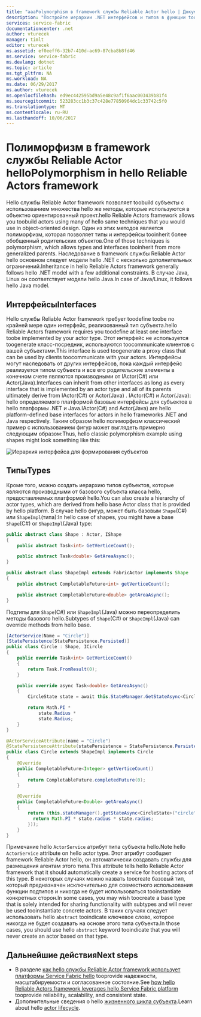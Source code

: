 ```yaml
---
title: "aaaPolymorphism в framework службы Reliable Actor hello | Документы Microsoft"
description: "Постройте иерархии .NET интерфейсов и типов в функции tooreuse framework службы Reliable Actor hello и определения интерфейсов API."
services: service-fabric
documentationcenter: .net
author: vturecek
manager: timlt
editor: vturecek
ms.assetid: ef0eeff6-32b7-410d-ac69-87cba8b8fd46
ms.service: service-fabric
ms.devlang: dotnet
ms.topic: article
ms.tgt_pltfrm: NA
ms.workload: NA
ms.date: 06/29/2017
ms.author: vturecek
ms.openlocfilehash: ed9ec442595bd9a5e48c9af1f6aac003439b81f4
ms.sourcegitcommit: 523283cc1b3c37c428e77850964dc1c33742c5f0
ms.translationtype: MT
ms.contentlocale: ru-RU
ms.lasthandoff: 10/06/2017
---
```

# <a name="polymorphism-in-hello-reliable-actors-framework"></a><span data-ttu-id="49e41-103">Полиморфизм в framework службы Reliable Actor hello</span><span class="sxs-lookup"><span data-stu-id="49e41-103">Polymorphism in hello Reliable Actors framework</span></span>
<span data-ttu-id="49e41-104">Hello службы Reliable Actor framework позволяет toobuild субъекты с использованием множества hello же методы, которые используются в объектно ориентированный проект.</span><span class="sxs-lookup"><span data-stu-id="49e41-104">hello Reliable Actors framework allows you toobuild actors using many of hello same techniques that you would use in object-oriented design.</span></span> <span data-ttu-id="49e41-105">Один из этих методов является полиморфизм, которая позволяет типы и интерфейсы tooinherit более обобщенный родительских объектов.</span><span class="sxs-lookup"><span data-stu-id="49e41-105">One of those techniques is polymorphism, which allows types and interfaces tooinherit from more generalized parents.</span></span> <span data-ttu-id="49e41-106">Наследование в framework службы Reliable Actor hello основном следует модели hello .NET с несколько дополнительных ограничений.</span><span class="sxs-lookup"><span data-stu-id="49e41-106">Inheritance in hello Reliable Actors framework generally follows hello .NET model with a few additional constraints.</span></span> <span data-ttu-id="49e41-107">В случае Java, Linux он соответствует модели hello Java.</span><span class="sxs-lookup"><span data-stu-id="49e41-107">In case of Java/Linux, it follows hello Java model.</span></span>

## <a name="interfaces"></a><span data-ttu-id="49e41-108">Интерфейсы</span><span class="sxs-lookup"><span data-stu-id="49e41-108">Interfaces</span></span>
<span data-ttu-id="49e41-109">Hello службы Reliable Actor framework требует toodefine toobe по крайней мере один интерфейс, реализованный тип субъекта.</span><span class="sxs-lookup"><span data-stu-id="49e41-109">hello Reliable Actors framework requires you toodefine at least one interface toobe implemented by your actor type.</span></span> <span data-ttu-id="49e41-110">Этот интерфейс не используется toogenerate класс-посредник, используются toocommunicate клиентов с вашей субъектами.</span><span class="sxs-lookup"><span data-stu-id="49e41-110">This interface is used toogenerate a proxy class that can be used by clients toocommunicate with your actors.</span></span> <span data-ttu-id="49e41-111">Интерфейсы могут наследовать от других интерфейсов, пока каждый интерфейс реализуется типом субъекта и все его родительские элементы в конечном счете являются производными от IActor(C#) или Actor(Java).</span><span class="sxs-lookup"><span data-stu-id="49e41-111">Interfaces can inherit from other interfaces as long as every interface that is implemented by an actor type and all of its parents ultimately derive from IActor(C#) or Actor(Java) .</span></span> <span data-ttu-id="49e41-112">IActor(C#) и Actor(Java): hello определяемого платформой базовые интерфейсы для субъектов в hello платформы .NET и Java.</span><span class="sxs-lookup"><span data-stu-id="49e41-112">IActor(C#) and Actor(Java) are hello platform-defined base interfaces for actors in hello frameworks .NET and Java respectively.</span></span> <span data-ttu-id="49e41-113">Таким образом hello полиморфизм классический пример с использованием фигур может выглядеть примерно следующим образом:</span><span class="sxs-lookup"><span data-stu-id="49e41-113">Thus, hello classic polymorphism example using shapes might look something like this:</span></span>

![Иерархия интерфейса для формирования субъектов][shapes-interface-hierarchy]

## <a name="types"></a><span data-ttu-id="49e41-115">Типы</span><span class="sxs-lookup"><span data-stu-id="49e41-115">Types</span></span>
<span data-ttu-id="49e41-116">Кроме того, можно создать иерархию типов субъектов, которые являются производными от базового субъекта класса hello, предоставляемых платформой hello.</span><span class="sxs-lookup"><span data-stu-id="49e41-116">You can also create a hierarchy of actor types, which are derived from hello base Actor class that is provided by hello platform.</span></span> <span data-ttu-id="49e41-117">В случае hello фигур, может быть базовым `Shape`(C#) или `ShapeImpl`(типа):</span><span class="sxs-lookup"><span data-stu-id="49e41-117">In hello case of shapes, you might have a base `Shape`(C#) or `ShapeImpl`(Java) type:</span></span>

```csharp
public abstract class Shape : Actor, IShape
{
    public abstract Task<int> GetVerticeCount();

    public abstract Task<double> GetAreaAsync();
}
```
```Java
public abstract class ShapeImpl extends FabricActor implements Shape
{
    public abstract CompletableFuture<int> getVerticeCount();

    public abstract CompletableFuture<double> getAreaAsync();
}
```

<span data-ttu-id="49e41-118">Подтипы для `Shape`(C#) или `ShapeImpl`(Java) можно переопределить методы базового hello.</span><span class="sxs-lookup"><span data-stu-id="49e41-118">Subtypes of `Shape`(C#) or `ShapeImpl`(Java) can override methods from hello base.</span></span>

```csharp
[ActorService(Name = "Circle")]
[StatePersistence(StatePersistence.Persisted)]
public class Circle : Shape, ICircle
{
    public override Task<int> GetVerticeCount()
    {
        return Task.FromResult(0);
    }

    public override async Task<double> GetAreaAsync()
    {
        CircleState state = await this.StateManager.GetStateAsync<CircleState>("circle");

        return Math.PI *
            state.Radius *
            state.Radius;
    }
}
```
```Java
@ActorServiceAttribute(name = "Circle")
@StatePersistenceAttribute(statePersistence = StatePersistence.Persisted)
public class Circle extends ShapeImpl implements Circle
{
    @Override
    public CompletableFuture<Integer> getVerticeCount()
    {
        return CompletableFuture.completedFuture(0);
    }

    @Override
    public CompletableFuture<Double> getAreaAsync()
    {
        return (this.stateManager().getStateAsync<CircleState>("circle").thenApply(state->{
          return Math.PI * state.radius * state.radius;
        }));
    }
}
```

<span data-ttu-id="49e41-119">Примечание hello `ActorService` атрибут типа субъекта hello.</span><span class="sxs-lookup"><span data-stu-id="49e41-119">Note hello `ActorService` attribute on hello actor type.</span></span> <span data-ttu-id="49e41-120">Этот атрибут сообщает framework Reliable Actor hello, он автоматически создавать службы для размещения агентам этого типа.</span><span class="sxs-lookup"><span data-stu-id="49e41-120">This attribute tells hello Reliable Actor framework that it should automatically create a service for hosting actors of this type.</span></span> <span data-ttu-id="49e41-121">В некоторых случаях можно назвать toocreate базовый тип, который предназначен исключительно для совместного использования функции подтипов и никогда не будет использоваться tooinstantiate конкретных сторон.</span><span class="sxs-lookup"><span data-stu-id="49e41-121">In some cases, you may wish toocreate a base type that is solely intended for sharing functionality with subtypes and will never be used tooinstantiate concrete actors.</span></span> <span data-ttu-id="49e41-122">В таких случаях следует использовать hello `abstract` tooindicate ключевое слово, которое никогда не будет создавать на основе этого типа субъекта.</span><span class="sxs-lookup"><span data-stu-id="49e41-122">In those cases, you should use hello `abstract` keyword tooindicate that you will never create an actor based on that type.</span></span>

## <a name="next-steps"></a><span data-ttu-id="49e41-123">Дальнейшие действия</span><span class="sxs-lookup"><span data-stu-id="49e41-123">Next steps</span></span>
* <span data-ttu-id="49e41-124">В разделе [как hello службы Reliable Actor framework использует платформы Service Fabric hello](service-fabric-reliable-actors-platform.md) tooprovide надежности, масштабируемости и согласованное состояние.</span><span class="sxs-lookup"><span data-stu-id="49e41-124">See [how hello Reliable Actors framework leverages hello Service Fabric platform](service-fabric-reliable-actors-platform.md) tooprovide reliability, scalability, and consistent state.</span></span>
* <span data-ttu-id="49e41-125">Дополнительные сведения о hello [жизненного цикла субъекта](service-fabric-reliable-actors-lifecycle.md).</span><span class="sxs-lookup"><span data-stu-id="49e41-125">Learn about hello [actor lifecycle](service-fabric-reliable-actors-lifecycle.md).</span></span>

<!-- Image references -->

[shapes-interface-hierarchy]: ./media/service-fabric-reliable-actors-polymorphism/Shapes-Interface-Hierarchy.png
